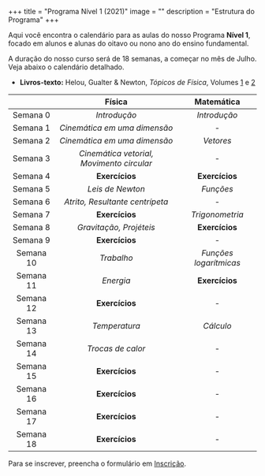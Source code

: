 +++
title = "Programa Nível 1 (2021)"
image = ""
description = "Estrutura do Programa"
+++

Aqui você encontra o calendário para as aulas do nosso Programa **Nível 1**, focado em alunos e alunas do oitavo ou nono ano do ensino fundamental.

A duração do nosso curso será de 18 semanas, a começar no mês de Julho. Veja abaixo o calendário detalhado.

* **Livros-texto:** Helou, Gualter & Newton, _Tópicos de Física_, Volumes [1](https://www.amazon.com.br/T%C3%B3picos-F%C3%ADsica-Ricardo-Gualter-Biscuola/dp/8502178105/ref=sr_1_1?__mk_pt_BR=%C3%85M%C3%85%C5%BD%C3%95%C3%91&dchild=1&keywords=t%C3%B3picos+de+f%C3%ADsica&qid=1618431954&sr=8-1) e [2](https://www.amazon.com.br/T%C3%B3picos-F%C3%ADsica-Ricardo-Gualter-Biscuola/dp/8502178121/ref=pd_sbs_1?pd_rd_w=vc8sJ&pf_rd_p=b8ebb482-bd5c-44c7-897d-f2af788c8343&pf_rd_r=Z77JN5BAMGYWYJK8AXVZ&pd_rd_r=109ad387-61bd-4504-973f-6b7d73c4f136&pd_rd_wg=teLZR&pd_rd_i=8502178121&psc=1)


|     | Física | Matemática |
| :---: | :---: | :---: |
| Semana 0 | _Introdução_ | _Introdução_ |
| Semana 1 | _Cinemática em uma dimensão_ | -   |
| Semana 2 | _Cinemática em uma dimensão_ | _Vetores_ |
| Semana 3 | _Cinemática vetorial, Movimento circular_ | -   |
| Semana 4 | **Exercícios** | **Exercícios** |
| Semana 5 | _Leis de Newton_ | _Funções_ |
| Semana 6 | _Atrito, Resultante centrípeta_ | -   |
| Semana 7 | **Exercícios** | _Trigonometria_ |
| Semana 8 | _Gravitação, Projéteis_ | **Exercícios** |
| Semana 9 | **Exercícios** | -   |
| Semana 10 | _Trabalho_ | _Funções logarítmicas_ |
| Semana 11 | _Energia_ | **Exercícios** |
| Semana 12 | **Exercícios** | -   |
| Semana 13 | _Temperatura_ | _Cálculo_ |
| Semana 14 | _Trocas de calor_ | -   |
| Semana 15 | **Exercícios** | -   |
| Semana 16 | **Exercícios** | -   |
| Semana 17 | **Exercícios** | -   |
| Semana 18 | **Exercícios** | -   |

Para se inscrever, preencha o formulário em [Inscrição](/inscrever/).
